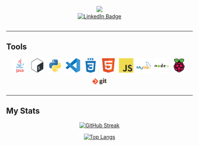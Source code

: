 <div id="header" align="center">
  <img src="http://vignette1.wikia.nocookie.net/zimwiki/images/c/ca/GIR_riding_Piggy.png/revision/latest?cb=20120509234605" width="100"/>
</div>
<div id="badges" align="center">
  <a href="https://linkedin.com/in/chris-pence" target="_blank">
    <img src="https://img.shields.io/badge/LinkedIn-blue?style=for-the-badge&logo=linkedin&logoColor=white" alt="LinkedIn Badge"/>
  </a></br>
  <img src="https://komarev.com/ghpvc/?username=Griffen8280&style=flat-square&color=blue" alt=""/>
</div>

---
## Tools
<div align="center">
  <img src="https://github.com/devicons/devicon/blob/master/icons/java/java-original-wordmark.svg" title="Java" alt="Java" width="40" height="40"/>&nbsp;
  <img src="https://github.com/devicons/devicon/blob/master/icons/bash/bash-original.svg" title="Bash" alt="Bash" width="40" height="40"/>&nbsp;
  <img src="https://github.com/devicons/devicon/blob/master/icons/python/python-original.svg" title="Python" alt="Python" width="40" height="40"/>&nbsp;
  <img src="https://github.com/devicons/devicon/blob/master/icons/vscode/vscode-original.svg" title="VSCode" alt="VSCode" width="40" height="40"/>&nbsp;
  <img src="https://github.com/devicons/devicon/blob/master/icons/css3/css3-plain-wordmark.svg"  title="CSS3" alt="CSS" width="40" height="40"/>&nbsp;
  <img src="https://github.com/devicons/devicon/blob/master/icons/html5/html5-original.svg" title="HTML5" alt="HTML" width="40" height="40"/>&nbsp;
  <img src="https://github.com/devicons/devicon/blob/master/icons/javascript/javascript-original.svg" title="JavaScript" alt="JavaScript" width="40" height="40"/>&nbsp;
  <img src="https://github.com/devicons/devicon/blob/master/icons/mysql/mysql-original-wordmark.svg" title="MySQL"  alt="MySQL" width="40" height="40"/>&nbsp;
  <img src="https://github.com/devicons/devicon/blob/master/icons/nodejs/nodejs-original-wordmark.svg" title="NodeJS" alt="NodeJS" width="40" height="40"/>&nbsp;
  <img src="https://github.com/devicons/devicon/blob/master/icons/raspberrypi/raspberrypi-original.svg" title="RaspberryPi" alt="RaspberryPi" width="40" height="40"/>
  <img src="https://github.com/devicons/devicon/blob/master/icons/git/git-original-wordmark.svg" title="Git" **alt="Git" width="40" height="40"/>
</div>

---

## My Stats
<div align="center">

  [![GitHub Streak](http://github-readme-streak-stats.herokuapp.com?user=Griffen8280&theme=dark&background=000000)](https://git.io/streak-stats)

  [![Top Langs](https://github-readme-stats.vercel.app/api/top-langs/?username=Griffen8280&layout=compact&theme=vision-friendly-dark)](https://github.com/anuraghazra/github-readme-stats)
</div>
